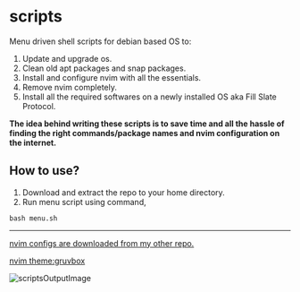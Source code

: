 # scripts
Menu driven shell scripts for debian based OS to:
1. Update and upgrade os.
2. Clean old apt packages and snap packages.
3. Install and configure nvim with all the essentials.
4. Remove nvim completely.
5. Install all the required softwares on a newly installed OS aka Fill Slate Protocol.

**The idea behind writing these scripts is to save time and all the hassle of finding the right commands/package names and nvim configuration on the internet.**

## How to use?
1. Download and extract the repo to your home directory.
2. Run menu script using command,
```shell
bash menu.sh
```
***
[nvim configs are downloaded from my other repo.](https://www.github.com/roufsyed/Vim "roufsyed/Vim")

[nvim theme:gruvbox](https://www.github.com/morhetz/gruvbox "morhetz/gruvbox")

![scriptsOutputImage](https://user-images.githubusercontent.com/51513765/135105619-08e99158-0417-447f-805f-21e583b316df.png)
